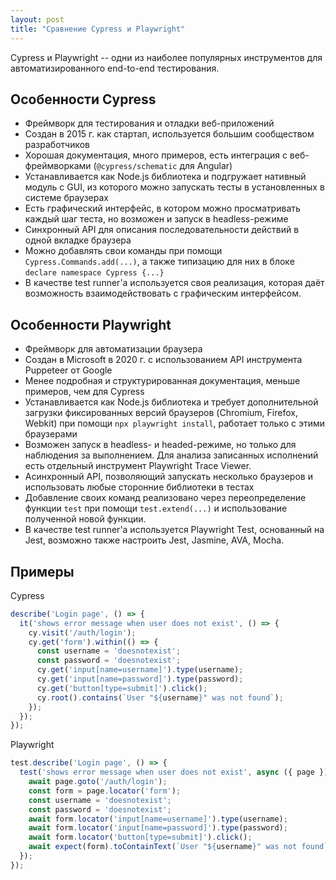 ```yaml
---
layout: post
title: "Сравнение Cypress и Playwright"
---
```


Cypress и Playwright -- одни из наиболее популярных инструментов для автоматизированного end-to-end тестирования. 

## Особенности Cypress

- Фреймворк для тестирования и отладки веб-приложений
- Создан в 2015 г. как стартап, используется большим сообществом разработчиков
- Хорошая документация, много примеров, есть интеграция с веб-фреймворками (`@cypress/schematic` для Angular)
- Устанавливается как Node.js библиотека и подгружает нативный модуль с GUI, из которого можно запускать тесты в установленных в системе браузерах
- Есть графический интерфейс, в котором можно просматривать каждый шаг теста, но возможен и запуск в headless-режиме
- Синхронный API для описания последовательности действий в одной вкладке браузера
- Можно добавлять свои команды при помощи `Cypress.Commands.add(...)`, а также типизацию для них в блоке `declare namespace Cypress {...}`
- В качестве test runner'а используется своя реализация, которая даёт возможность взаимодействовать с графическим интерфейсом.

## Особенности Playwright

- Фреймворк для автоматизации браузера
- Создан в Microsoft в 2020 г. с использованием API инструмента Puppeteer от Google
- Менее подробная и структурированная документация, меньше примеров, чем для Cypress
- Устанавливается как Node.js библиотека и требует дополнительной загрузки фиксированных версий браузеров (Chromium, Firefox, Webkit) при помощи `npx playwright install`, работает только с этими браузерами
- Возможен запуск в headless- и headed-режиме, но только для наблюдения за выполнением. Для анализа записанных исполнений есть отдельный инструмент Playwright Trace Viewer.
- Асинхронный API, позволяющий запускать несколько браузеров и использовать любые сторонние библиотеки в тестах
- Добавление своих команд реализовано через переопределение функции `test` при помощи `test.extend(...)` и использование полученной новой функции.
- В качестве test runner'а используется Playwright Test, основанный на Jest, возможно также настроить Jest, Jasmine, AVA, Mocha.

## Примеры

Cypress
```typescript
describe('Login page', () => {
  it('shows error message when user does not exist', () => {
    cy.visit('/auth/login');
    cy.get('form').within(() => {
      const username = 'doesnotexist';
      const password = 'doesnotexist';
      cy.get('input[name=username]').type(username);
      cy.get('input[name=password]').type(password);
      cy.get('button[type=submit]').click();
      cy.root().contains(`User "${username}" was not found`);
    });
  });
});
```

Playwright
```typescript
test.describe('Login page', () => {
  test('shows error message when user does not exist', async ({ page }) => {
    await page.goto('/auth/login');
    const form = page.locator('form');
    const username = 'doesnotexist';
    const password = 'doesnotexist';
    await form.locator('input[name=username]').type(username);
    await form.locator('input[name=password]').type(password);
    await form.locator('button[type=submit]').click();
    await expect(form).toContainText(`User "${username}" was not found`);
  });
});
```